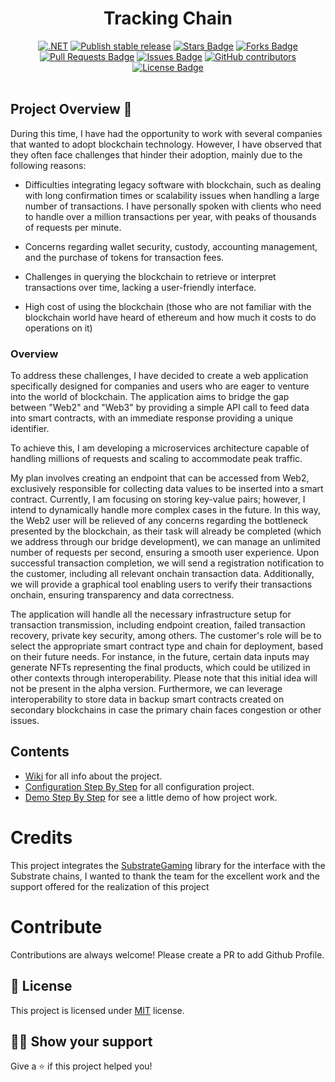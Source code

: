 <h1 align="center">Tracking Chain</h1>
<div align="center">
<a href="https://github.com/TrackingChains/TrackingChain/actions/workflows/dotnet.yml"><img src="https://github.com/TrackingChains/TrackingChain/actions/workflows/dotnet.yml/badge.svg" alt=".NET"/></a>
<a href="https://github.com/TrackingChains/TrackingChain/actions/workflows/publish-stable.yml"><img src="https://github.com/TrackingChains/TrackingChain/actions/workflows/publish-stable.yml/badge.svg" alt="Publish stable release"/></a>
<a href="https://github.com/TrackingChains/TrackingChain/stargazers"><img src="https://img.shields.io/github/stars/TrackingChains/TrackingChain" alt="Stars Badge"/></a>
<a href="https://github.com/TrackingChains/TrackingChain/network/members"><img src="https://img.shields.io/github/forks/TrackingChains/TrackingChain" alt="Forks Badge"/></a>
<a href="https://github.com/TrackingChains/TrackingChain/pulls"><img src="https://img.shields.io/github/issues-pr/TrackingChains/TrackingChain" alt="Pull Requests Badge"/></a>
<a href="https://github.com/TrackingChains/TrackingChain/issues"><img src="https://img.shields.io/github/issues/TrackingChains/TrackingChain" alt="Issues Badge"/></a>
<a href="https://github.com/TrackingChains/TrackingChain/graphs/contributors"><img alt="GitHub contributors" src="https://img.shields.io/github/contributors/TrackingChains/TrackingChain?color=2b9348"></a>
<a href="https://github.com/TrackingChains/TrackingChain/blob/main/LICENSE"><img src="https://img.shields.io/github/license/TrackingChains/TrackingChain?color=2b9348" alt="License Badge"/></a>
</div>
<br>
  
## Project Overview :page_facing_up:

During this time, I have had the opportunity to work with several companies that wanted to adopt blockchain technology. However, I have observed that they often face challenges that hinder their adoption, mainly due to the following reasons:

 - Difficulties integrating legacy software with blockchain, such as dealing with long confirmation times or scalability issues when handling a large number of transactions. I have personally spoken with clients who need to handle over a million transactions per year, with peaks of thousands of requests per minute.

 - Concerns regarding wallet security, custody, accounting management, and the purchase of tokens for transaction fees.

 - Challenges in querying the blockchain to retrieve or interpret transactions over time, lacking a user-friendly interface.
 
 - High cost of using the blockchain (those who are not familiar with the blockchain world have heard of ethereum and how much it costs to do operations on it)

### Overview

To address these challenges, I have decided to create a web application specifically designed for companies and users who are eager to venture into the world of blockchain. The application aims to bridge the gap between "Web2" and "Web3" by providing a simple API call to feed data into smart contracts, with an immediate response providing a unique identifier.

To achieve this, I am developing a microservices architecture capable of handling millions of requests and scaling to accommodate peak traffic.

My plan involves creating an endpoint that can be accessed from Web2, exclusively responsible for collecting data values to be inserted into a smart contract. Currently, I am focusing on storing key-value pairs; however, I intend to dynamically handle more complex cases in the future. In this way, the Web2 user will be relieved of any concerns regarding the bottleneck presented by the blockchain, as their task will already be completed (which we address through our bridge development), we can manage an unlimited number of requests per second, ensuring a smooth user experience. Upon successful transaction completion, we will send a registration notification to the customer, including all relevant onchain transaction data. Additionally, we will provide a graphical tool enabling users to verify their transactions onchain, ensuring transparency and data correctness.

The application will handle all the necessary infrastructure setup for transaction transmission, including endpoint creation, failed transaction recovery, private key security, among others. The customer's role will be to select the appropriate smart contract type and chain for deployment, based on their future needs. For instance, in the future, certain data inputs may generate NFTs representing the final products, which could be utilized in other contexts through interoperability. Please note that this initial idea will not be present in the alpha version. Furthermore, we can leverage interoperability to store data in backup smart contracts created on secondary blockchains in case the primary chain faces congestion or other issues.

## Contents
  - [Wiki](https://github.com/TrackingChains/TrackingChain/wiki) for all info about the project.
  - [Configuration Step By Step](https://github.com/TrackingChains/TrackingChain/wiki/Configuration-Step-By-Step) for all configuration project.
  - [Demo Step By Step](https://github.com/TrackingChains/TrackingChain/wiki/Demo-Step-By-Step) for see a little demo of how project work.

# Credits

This project integrates the [SubstrateGaming](https://github.com/SubstrateGaming) library for the interface with the Substrate chains, I wanted to thank the team for the excellent work and the support offered for the realization of this project

# Contribute

Contributions are always welcome! Please create a PR to add Github Profile.

## :pencil: License

This project is licensed under [MIT](https://opensource.org/licenses/MIT) license.

## :man_astronaut: Show your support

Give a ⭐️ if this project helped you!

